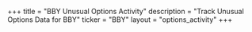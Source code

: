 +++
title = "BBY Unusual Options Activity"
description = "Track Unusual Options Data for BBY"
ticker = "BBY"
layout = "options_activity"
+++


